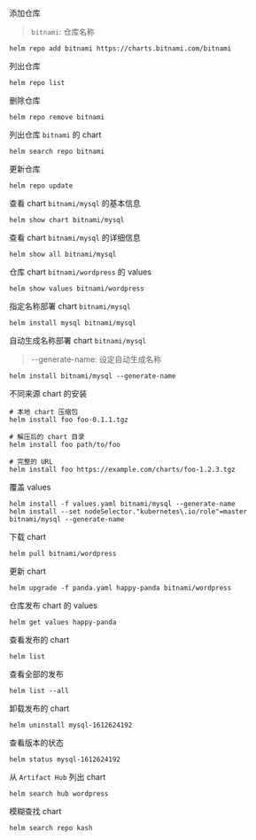 添加仓库

> `bitnami`: 仓库名称

```
helm repo add bitnami https://charts.bitnami.com/bitnami
```

列出仓库

```
helm repo list
```

删除仓库

```
helm repo remove bitnami
```

列出仓库 `bitnami` 的 chart

```
helm search repo bitnami
```

更新仓库

```
helm repo update
```

查看 chart `bitnami/mysql` 的基本信息

```
helm show chart bitnami/mysql
```

查看 chart `bitnami/mysql` 的详细信息

```
helm show all bitnami/mysql
```

仓库 chart `bitnami/wordpress` 的 values

```
helm show values bitnami/wordpress
```

指定名称部署 chart `bitnami/mysql`

```
helm install mysql bitnami/mysql
```

自动生成名称部署 chart `bitnami/mysql`

> --generate-name: 设定自动生成名称

```
helm install bitnami/mysql --generate-name
```

不同来源 chart 的安装

```
# 本地 chart 压缩包
helm install foo foo-0.1.1.tgz

# 解压后的 chart 目录
helm install foo path/to/foo

# 完整的 URL
helm install foo https://example.com/charts/foo-1.2.3.tgz
```

覆盖 values

```
helm install -f values.yaml bitnami/mysql --generate-name
helm install --set nodeSelector."kubernetes\.io/role"=master bitnami/mysql --generate-name
```

下载 chart

```
helm pull bitnami/wordpress
```

更新 chart

```
helm upgrade -f panda.yaml happy-panda bitnami/wordpress
```

仓库发布 chart 的 values

```
helm get values happy-panda
```

查看发布的 chart

```
helm list
```

查看全部的发布

```
helm list --all
```

卸载发布的 chart

```
helm uninstall mysql-1612624192
```

查看版本的状态

```
helm status mysql-1612624192
```

从 `Artifact Hub` 列出 chart

```
helm search hub wordpress
```

模糊查找 chart

```
helm search repo kash
```

